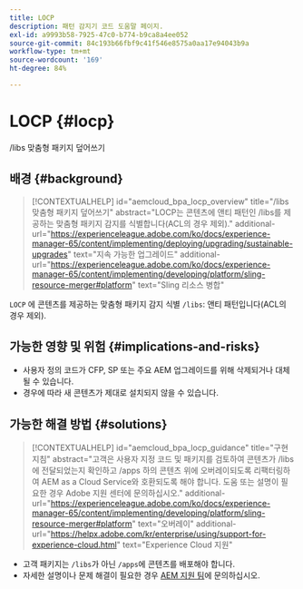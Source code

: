 ```yaml
---
title: LOCP
description: 패턴 감지기 코드 도움말 페이지.
exl-id: a9993b58-7925-47c0-b774-b9ca8a4ee052
source-git-commit: 84c193b66fbf9c41f546e8575a0aa17e94043b9a
workflow-type: tm+mt
source-wordcount: '169'
ht-degree: 84%

---
```


# LOCP {#locp}

/libs 맞춤형 패키지 덮어쓰기

## 배경 {#background}

>[!CONTEXTUALHELP]
>id="aemcloud_bpa_locp_overview"
>title="/libs 맞춤형 패키지 덮어쓰기"
>abstract="LOCP는 콘텐츠에 앤티 패턴인 /libs를 제공하는 맞춤형 패키지 감지를 식별합니다(ACL의 경우 제외)."
>additional-url="https://experienceleague.adobe.com/ko/docs/experience-manager-65/content/implementing/deploying/upgrading/sustainable-upgrades" text="지속 가능한 업그레이드"
>additional-url="https://experienceleague.adobe.com/ko/docs/experience-manager-65/content/implementing/developing/platform/sling-resource-merger#platform" text="Sling 리소스 병합"

`LOCP`  에 콘텐츠를 제공하는 맞춤형 패키지 감지 식별 `/libs`: 앤티 패턴입니다(ACL의 경우 제외).

## 가능한 영향 및 위험 {#implications-and-risks}

* 사용자 정의 코드가 CFP, SP 또는 주요 AEM 업그레이드를 위해 삭제되거나 대체될 수 있습니다.
* 경우에 따라 새 콘텐츠가 제대로 설치되지 않을 수 있습니다.

## 가능한 해결 방법 {#solutions}

>[!CONTEXTUALHELP]
>id="aemcloud_bpa_locp_guidance"
>title="구현 지침"
>abstract="고객은 사용자 지정 코드 및 패키지를 검토하여 콘텐츠가 /libs에 전달되었는지 확인하고 /apps 하의 콘텐츠 위에 오버레이되도록 리팩터링하여 AEM as a Cloud Service와 호환되도록 해야 합니다. 도움 또는 설명이 필요한 경우 Adobe 지원 센터에 문의하십시오."
>additional-url="https://experienceleague.adobe.com/ko/docs/experience-manager-65/content/implementing/developing/platform/sling-resource-merger#platform" text="오버레이"
>additional-url="https://helpx.adobe.com/kr/enterprise/using/support-for-experience-cloud.html" text="Experience Cloud 지원"

* 고객 패키지는 `/libs`가 아닌 `/apps`에 콘텐츠를 배포해야 합니다.
* 자세한 설명이나 문제 해결이 필요한 경우 [AEM 지원 팀](https://helpx.adobe.com/kr/enterprise/using/support-for-experience-cloud.html)에 문의하십시오.
